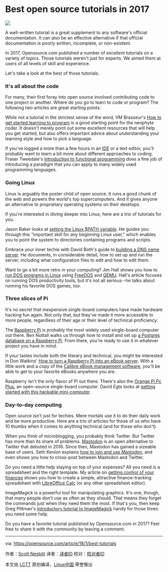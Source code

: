 Best open source tutorials in 2017
======
![](https://opensource.com/sites/default/files/styles/image-full-size/public/lead-images/osdc-lead-teacher-learner.png?itok=rMJqBN5G)

A well-written tutorial is a great supplement to any software's official documentation. It can also be an effective alternative if that official documentation is poorly written, incomplete, or non-existent.

In 2017, Opensource.com published a number of excellent tutorials on a variety of topics. Those tutorials weren't just for experts. We aimed them at users of all levels of skill and experience.

Let's take a look at the best of those tutorials.

### It's all about the code

For many, their first foray into open source involved contributing code to one project or another. Where do you go to learn to code or program? The following two articles are great starting points.

While not a tutorial in the strictest sense of the word, VM Brasseur's [How to get started learning to program][1] is a good starting point for the neophyte coder. It doesn't merely point out some excellent resources that will help you get started, but also offers important advice about understanding your learning style and how to pick a language.

If you've logged a more than a few hours in an [IDE][2] or a text editor, you'll probably want to learn a bit more about different approaches to coding. Fraser Tweedale's [Introduction to functional programming][3] does a fine job of introducing a paradigm that you can apply to many widely used programming languages.

### Going Linux

Linux is arguably the poster child of open source. It runs a good chunk of the web and powers the world's top supercomputers. And it gives anyone an alternative to proprietary operating systems on their desktops.

If you're interested in diving deeper into Linux, here are a trio of tutorials for you.

Jason Baker looks at [setting the Linux $PATH variable][4]. He guides you through this "important skill for any beginning Linux user," which enables you to point the system to directories containing programs and scripts.

Embrace your inner techie with David Both's guide to [building a DNS name server][5]. He documents, in considerable detail, how to set up and run the server, including what configuration files to edit and how to edit them.

Want to go a bit more retro in your computing? Jim Hall shows you how to [run DOS programs in Linux][6] using [FreeDOS][7] and [QEMU][8]. Hall's article focuses on running DOS productivity tools, but it's not all serious--he talks about running his favorite DOS games, too.

### Three slices of Pi

It's no secret that inexpensive single-board computers have made hardware hacking fun again. Not only that, but they've made it more accessible to more people, regardless of their age or their level of technical proficiency.

The [Raspberry Pi][9] is probably the most widely used single-board computer out there. Ben Nuttall walks us through how to install and set up [a Postgres database on a Raspberry Pi][10]. From there, you're ready to use it in whatever project you have in mind.

If your tastes include both the literary and technical, you might be interested in Don Watkins' [How to turn a Raspberry Pi into an eBook server][11]. With a little work and a copy of the [Calibre eBook management software][12], you'll be able to get to your favorite eBooks anywhere you are.

Raspberry isn't the only flavor of Pi out there. There's also the [Orange Pi Pc Plus][13], an open-source single-board computer. David Egts looks at [getting started with this hackable mini-computer][14].

### Day-to-day computing

Open source isn't just for techies. Mere mortals use it to do their daily work and be more productive. Here are a trio of articles for those of us who have 10 thumbs when it comes to anything technical (and for those who don't).

When you think of microblogging, you probably think Twitter. But Twitter has more than its share of problems. [Mastodon][15] is an open alternative to Twitter that debuted in 2016. Since then, Mastodon has gained a sizeable base of users. Seth Kenlon explains [how to join and use Mastodon][16], and even shows you how to cross-post between Mastodon and Twitter.

Do you need a little help staying on top of your expenses? All you need is a spreadsheet and the right template. My article on [getting control of your finances][17] shows you how to create a simple, attractive finance-tracking spreadsheet with [LibreOffice Calc][18] (or any other spreadsheet editor).

ImageMagick is a powerful tool for manipulating graphics. It's one, though, that many people don't use as often as they should. That means they forget the commands just when they need them the most. If that's you, then keep Greg Pittman's [introductory tutorial to ImageMagick][19] handy for those times you need some help.

Do you have a favorite tutorial published by Opensource.com in 2017? Feel free to share it with the community by leaving a comment.

--------------------------------------------------------------------------------

via: https://opensource.com/article/18/1/best-tutorials

作者：[Scott Nesbitt][a]
译者：[译者ID](https://github.com/译者ID)
校对：[校对者ID](https://github.com/校对者ID)

本文由 [LCTT](https://github.com/LCTT/TranslateProject) 原创编译，[Linux中国](https://linux.cn/) 荣誉推出

[a]:https://opensource.com/users/scottnesbitt
[1]:https://opensource.com/article/17/4/how-get-started-learning-program
[2]:https://en.wikipedia.org/wiki/Integrated_development_environment
[3]:https://opensource.com/article/17/4/introduction-functional-programming
[4]:https://opensource.com/article/17/6/set-path-linux
[5]:https://opensource.com/article/17/4/build-your-own-name-server
[6]:https://opensource.com/article/17/10/run-dos-applications-linux
[7]:http://www.freedos.org/
[8]:https://www.qemu.org
[9]:https://en.wikipedia.org/wiki/Raspberry_Pi
[10]:https://opensource.com/article/17/10/set-postgres-database-your-raspberry-pi
[11]:https://opensource.com/article/17/6/raspberrypi-ebook-server
[12]:https://calibre-ebook.com/
[13]:http://www.orangepi.org/
[14]:https://opensource.com/article/17/1/how-to-orange-pi
[15]:https://joinmastodon.org/
[16]:https://opensource.com/article/17/4/guide-to-mastodon
[17]:https://opensource.com/article/17/8/budget-libreoffice-calc
[18]:https://www.libreoffice.org/discover/calc/
[19]:https://opensource.com/article/17/8/imagemagick
